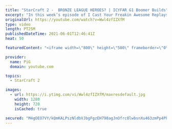 ```yaml
---
title: "StarCraft 2 -  BRONZE LEAGUE HEROES? | ICYFAR G1 Boomer Builds"
excerpt: "In this week’s episode of I Cast Your Freakin Awesome Replays (ICYFAR) players sent in their StarCraft 2 replays where they bring back strats from yesteryear (Boomer Builds)! Here’s a fun game of TvT completing the challenge in humorous fashion.   NEW ICYFAR CHALLENGE: One-Two Punch. You're Only Allowed"
originalUrl: https://youtube.com/watch?v=Wwl4zfIZXfM
type: video
length: PT25M
publishedDateTime: 2021-06-01T12:46:41Z
heat: 50

featuredContent: "<iframe width=\"800\" height=\"500\" frameborder=\"0\" src=\"https://www.youtube.com/embed/Wwl4zfIZXfM\" allow=\"accelerometer; autoplay; encrypted-media; gyroscope; picture-in-picture\" allowfullscreen></iframe>"

provider:
  name: PiG
  domain: youtube.com

topics:
  - StarCraft 2

images:
  - url: https://i.ytimg.com/vi/Wwl4zfIZXfM/maxresdefault.jpg
    width: 1280
    height: 720
    isCached: true

secured: "M4gOEO7VY/kQmKALPszNldbVJbgFgzEH798agJnOfrc8lwbsnXu463zmPp4Ph/JGncFLATNbMxWe7JfJqkuxfcsfgHqgKcdqjPdHi8wpKqo6dkOUFdhiY7ljJ5yxO849AZMdazv43dYUowe1jpGRr1UShHk2z2Znz75f0irbjSbza9ne04kWXsinfAtarGGBahHE5FOTm3cL+tRmiV/dU/GClr0GMLD3pX+iyIEVNgvuR76TRQtIM4SRoJS7bqyIPdRS6IrgF4zqoeA2QNaEJknoZUkUAGSoSRpmlIXx4KT0bFkygRznRA0VfC52GZc5gKKLkuBmbKGq5hcLKrCTx3piKG+NXlpFRsgEWDmqXbGfLy8OUT57EWD7D1Hq6TTKDLJP4tgTtBypikOcG8bUP2G6KvPTi+G4V5diNmYI8sg=;ZbZJt3OgIWbyTt1Xp87Svw=="
---
```


